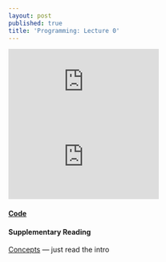 ```yaml
---
layout: post
published: true
title: 'Programming: Lecture 0'
---
```


<iframe src="http://www.youtube.com/embed/9PaFpMRFyc4" frameborder="0" allowfullscreen="1"> </iframe>
<br>
<iframe src="http://www.youtube.com/embed/WigOg32YjHE" frameborder="0" allowfullscreen="1"> </iframe>
<br>
<h4><a href="https://github.com/tekknolagi/bernsteincompsci/tree/master/lecture0">Code</a></h4>
<h4>Supplementary Reading</h4>
<a href="http://holowczak.com/programming-concepts-tutorial-programmers/">Concepts</a> &mdash; just read the intro